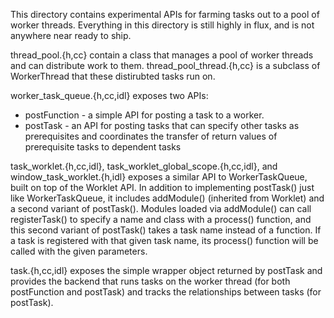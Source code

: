 This directory contains experimental APIs for farming tasks out to a pool of worker threads. Everything in this directory is still highly in flux, and is not anywhere near ready to ship.

thread_pool.{h,cc} contain a class that manages a pool of worker threads and can distribute work to them.
thread_pool_thread.{h,cc} is a subclass of WorkerThread that these distirubted tasks run on.

worker_task_queue.{h,cc,idl} exposes two APIs:
* postFunction - a simple API for posting a task to a worker.
* postTask - an API for posting tasks that can specify other tasks as prerequisites and coordinates the transfer of return values of prerequisite tasks to dependent tasks

task_worklet.{h,cc,idl}, task_worklet_global_scope.{h,cc,idl}, and window_task_worklet.{h,idl} exposes a similar API to
WorkerTaskQueue, built on top of the Worklet API. In addition to implementing postTask() just like WorkerTaskQueue, it
includes addModule() (inherited from Worklet) and a second variant of postTask(). Modules loaded via addModule() can call
registerTask() to specify a name and class with a process() function, and this second variant of postTask() takes a task name
instead of a function. If a task is registered with that given task name, its process() function will be called with the given
parameters.

task.{h,cc,idl} exposes the simple wrapper object returned by postTask and provides the backend that runs tasks on the worker thread (for both postFunction and postTask) and tracks the relationships between tasks (for postTask).
